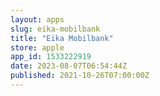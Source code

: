 ```yaml
---
layout: apps
slug: eika-mobilbank
title: "Eika Mobilbank"
store: apple
app_id: 1533222919
date: 2023-08-07T06:54:44Z
published: 2021-10-26T07:00:00Z
---
```

